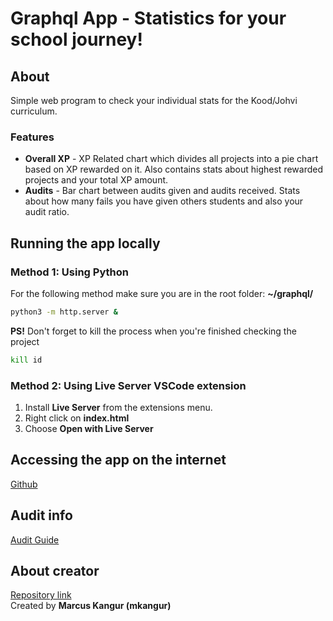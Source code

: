 # Graphql App - Statistics for your school journey!

## About
Simple web program to check your individual stats for the Kood/Johvi curriculum. <br>
### Features

- **Overall XP** - XP Related chart which divides all projects into a pie chart based on XP rewarded on it. Also contains stats about highest rewarded projects and your total XP amount.
- **Audits** - Bar chart between audits given and audits received. Stats about how many fails you have given others students and also your audit ratio.

## Running the app locally

### Method 1: Using Python
For the following method make sure you are in the root folder: **~/graphql/**
```bash
python3 -m http.server &
```
**PS!** Don't forget to kill the process when you're finished checking the project
```bash
kill id
```
### Method 2: Using Live Server VSCode extension
1. Install **Live Server** from the extensions menu.
2. Right click on **index.html**
3. Choose **Open with Live Server**

## Accessing the app on the internet

[Github]()

## Audit info

[Audit Guide](https://01.kood.tech/git/root/public/src/branch/master/subjects/graphql/audit)

## About creator

[Repository link](https://01.kood.tech/git/mkangur/graphql) <br>
Created by **Marcus Kangur (mkangur)**